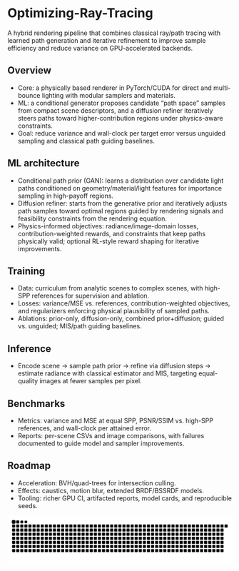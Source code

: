 # Optimizing-Ray-Tracing

A hybrid rendering pipeline that combines classical ray/path tracing with learned path generation and iterative refinement to improve sample efficiency and reduce variance on GPU-accelerated backends.

## Overview
- Core: a physically based renderer in PyTorch/CUDA for direct and multi-bounce lighting with modular samplers and materials.  
- ML: a conditional generator proposes candidate “path space” samples from compact scene descriptors, and a diffusion refiner iteratively steers paths toward higher-contribution regions under physics-aware constraints.  
- Goal: reduce variance and wall-clock per target error versus unguided sampling and classical path guiding baselines.

## ML architecture
- Conditional path prior (GAN): learns a distribution over candidate light paths conditioned on geometry/material/light features for importance sampling in high-payoff regions.  
- Diffusion refiner: starts from the generative prior and iteratively adjusts path samples toward optimal regions guided by rendering signals and feasibility constraints from the rendering equation.  
- Physics-informed objectives: radiance/image-domain losses, contribution-weighted rewards, and constraints that keep paths physically valid; optional RL-style reward shaping for iterative improvements.

## Training
- Data: curriculum from analytic scenes to complex scenes, with high-SPP references for supervision and ablation.  
- Losses: variance/MSE vs. references, contribution-weighted objectives, and regularizers enforcing physical plausibility of sampled paths.  
- Ablations: prior-only, diffusion-only, combined prior+diffusion; guided vs. unguided; MIS/path guiding baselines.

## Inference
- Encode scene → sample path prior → refine via diffusion steps → estimate radiance with classical estimator and MIS, targeting equal-quality images at fewer samples per pixel.

## Benchmarks
- Metrics: variance and MSE at equal SPP, PSNR/SSIM vs. high-SPP references, and wall-clock per attained error.  
- Reports: per-scene CSVs and image comparisons, with failures documented to guide model and sampler improvements.

## Roadmap
- Acceleration: BVH/quad-trees for intersection culling.  
- Effects: caustics, motion blur, extended BRDF/BSSRDF models.  
- Tooling: richer GPU CI, artifacted reports, model cards, and reproducible seeds.

<img src="./assets/snake.svg" alt="Contribution Snake" width="800">

